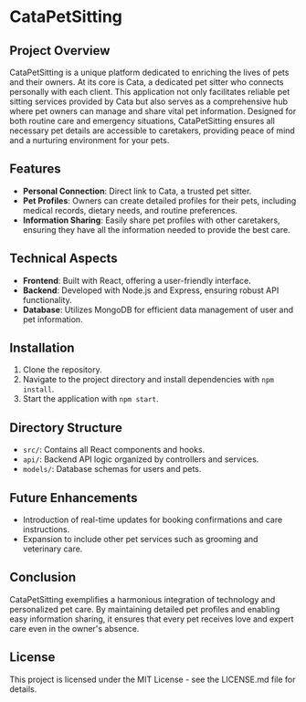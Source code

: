 # CataPetSitting

## Project Overview
CataPetSitting is a unique platform dedicated to enriching the lives of pets and their owners. At its core is Cata, a dedicated pet sitter who connects personally with each client. This application not only facilitates reliable pet sitting services provided by Cata but also serves as a comprehensive hub where pet owners can manage and share vital pet information. Designed for both routine care and emergency situations, CataPetSitting ensures all necessary pet details are accessible to caretakers, providing peace of mind and a nurturing environment for your pets.

## Features
- **Personal Connection**: Direct link to Cata, a trusted pet sitter.
- **Pet Profiles**: Owners can create detailed profiles for their pets, including medical records, dietary needs, and routine preferences.
- **Information Sharing**: Easily share pet profiles with other caretakers, ensuring they have all the information needed to provide the best care.

## Technical Aspects
- **Frontend**: Built with React, offering a user-friendly interface.
- **Backend**: Developed with Node.js and Express, ensuring robust API functionality.
- **Database**: Utilizes MongoDB for efficient data management of user and pet information.

## Installation
1. Clone the repository.
2. Navigate to the project directory and install dependencies with `npm install`.
3. Start the application with `npm start`.

## Directory Structure
- `src/`: Contains all React components and hooks.
- `api/`: Backend API logic organized by controllers and services.
- `models/`: Database schemas for users and pets.

## Future Enhancements
- Introduction of real-time updates for booking confirmations and care instructions.
- Expansion to include other pet services such as grooming and veterinary care.

## Conclusion
CataPetSitting exemplifies a harmonious integration of technology and personalized pet care. By maintaining detailed pet profiles and enabling easy information sharing, it ensures that every pet receives love and expert care even in the owner's absence.

## License
This project is licensed under the MIT License - see the LICENSE.md file for details.
